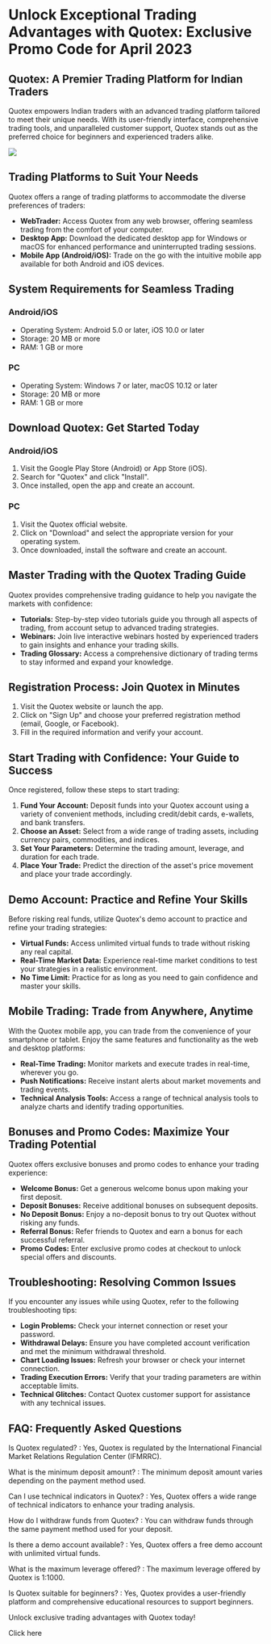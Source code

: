 # Unlock Exceptional Trading Advantages with Quotex: Exclusive Promo Code for April 2023

## Quotex: A Premier Trading Platform for Indian Traders

Quotex empowers Indian traders with an advanced trading platform
tailored to meet their unique needs. With its user-friendly interface,
comprehensive trading tools, and unparalleled customer support, Quotex
stands out as the preferred choice for beginners and experienced traders
alike.

[![](https://static.quotex.io/files/4_en/300_250.jpg)](https://traff.sbs/brokerqxlid)

## Trading Platforms to Suit Your Needs

Quotex offers a range of trading platforms to accommodate the diverse
preferences of traders:

-   **WebTrader:** Access Quotex from any web browser, offering seamless
    trading from the comfort of your computer.
-   **Desktop App:** Download the dedicated desktop app for Windows or
    macOS for enhanced performance and uninterrupted trading sessions.
-   **Mobile App (Android/iOS):** Trade on the go with the intuitive
    mobile app available for both Android and iOS devices.

## System Requirements for Seamless Trading

### Android/iOS

-   Operating System: Android 5.0 or later, iOS 10.0 or later
-   Storage: 20 MB or more
-   RAM: 1 GB or more

### PC

-   Operating System: Windows 7 or later, macOS 10.12 or later
-   Storage: 20 MB or more
-   RAM: 1 GB or more

## Download Quotex: Get Started Today

### Android/iOS

1.  Visit the Google Play Store (Android) or App Store (iOS).
2.  Search for "Quotex" and click "Install".
3.  Once installed, open the app and create an account.

### PC

1.  Visit the Quotex official website.
2.  Click on "Download" and select the appropriate version for
    your operating system.
3.  Once downloaded, install the software and create an account.

## Master Trading with the Quotex Trading Guide

Quotex provides comprehensive trading guidance to help you navigate the
markets with confidence:

-   **Tutorials:** Step-by-step video tutorials guide you through all
    aspects of trading, from account setup to advanced trading
    strategies.
-   **Webinars:** Join live interactive webinars hosted by experienced
    traders to gain insights and enhance your trading skills.
-   **Trading Glossary:** Access a comprehensive dictionary of trading
    terms to stay informed and expand your knowledge.

## Registration Process: Join Quotex in Minutes

1.  Visit the Quotex website or launch the app.
2.  Click on "Sign Up" and choose your preferred registration
    method (email, Google, or Facebook).
3.  Fill in the required information and verify your account.

## Start Trading with Confidence: Your Guide to Success

Once registered, follow these steps to start trading:

1.  **Fund Your Account:** Deposit funds into your Quotex account using
    a variety of convenient methods, including credit/debit cards,
    e-wallets, and bank transfers.
2.  **Choose an Asset:** Select from a wide range of trading assets,
    including currency pairs, commodities, and indices.
3.  **Set Your Parameters:** Determine the trading amount, leverage, and
    duration for each trade.
4.  **Place Your Trade:** Predict the direction of the asset\'s price
    movement and place your trade accordingly.

## Demo Account: Practice and Refine Your Skills

Before risking real funds, utilize Quotex\'s demo account to practice
and refine your trading strategies:

-   **Virtual Funds:** Access unlimited virtual funds to trade without
    risking any real capital.
-   **Real-Time Market Data:** Experience real-time market conditions to
    test your strategies in a realistic environment.
-   **No Time Limit:** Practice for as long as you need to gain
    confidence and master your skills.

## Mobile Trading: Trade from Anywhere, Anytime

With the Quotex mobile app, you can trade from the convenience of your
smartphone or tablet. Enjoy the same features and functionality as the
web and desktop platforms:

-   **Real-Time Trading:** Monitor markets and execute trades in
    real-time, wherever you go.
-   **Push Notifications:** Receive instant alerts about market
    movements and trading events.
-   **Technical Analysis Tools:** Access a range of technical analysis
    tools to analyze charts and identify trading opportunities.

## Bonuses and Promo Codes: Maximize Your Trading Potential

Quotex offers exclusive bonuses and promo codes to enhance your trading
experience:

-   **Welcome Bonus:** Get a generous welcome bonus upon making your
    first deposit.
-   **Deposit Bonuses:** Receive additional bonuses on subsequent
    deposits.
-   **No Deposit Bonus:** Enjoy a no-deposit bonus to try out Quotex
    without risking any funds.
-   **Referral Bonus:** Refer friends to Quotex and earn a bonus for
    each successful referral.
-   **Promo Codes:** Enter exclusive promo codes at checkout to unlock
    special offers and discounts.

## Troubleshooting: Resolving Common Issues

If you encounter any issues while using Quotex, refer to the following
troubleshooting tips:

-   **Login Problems:** Check your internet connection or reset your
    password.
-   **Withdrawal Delays:** Ensure you have completed account
    verification and met the minimum withdrawal threshold.
-   **Chart Loading Issues:** Refresh your browser or check your
    internet connection.
-   **Trading Execution Errors:** Verify that your trading parameters
    are within acceptable limits.
-   **Technical Glitches:** Contact Quotex customer support for
    assistance with any technical issues.

## FAQ: Frequently Asked Questions

Is Quotex regulated?
:   Yes, Quotex is regulated by the International Financial Market
    Relations Regulation Center (IFMRRC).

What is the minimum deposit amount?
:   The minimum deposit amount varies depending on the payment method
    used.

Can I use technical indicators in Quotex?
:   Yes, Quotex offers a wide range of technical indicators to enhance
    your trading analysis.

How do I withdraw funds from Quotex?
:   You can withdraw funds through the same payment method used for your
    deposit.

Is there a demo account available?
:   Yes, Quotex offers a free demo account with unlimited virtual funds.

What is the maximum leverage offered?
:   The maximum leverage offered by Quotex is 1:1000.

Is Quotex suitable for beginners?
:   Yes, Quotex provides a user-friendly platform and comprehensive
    educational resources to support beginners.

Unlock exclusive trading advantages with Quotex today!

Click here


